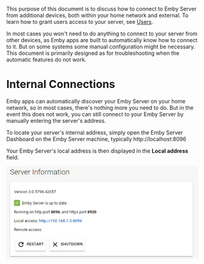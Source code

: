 This purpose of this document is to discuss how to connect to Emby Server from additional devices, both within your home network and external. To learn how to grant users access to your server, see [Users](Users).

In most cases you won't need to do anything to connect to your server from other devices, as Emby apps are built to automatically know how to connect to it. But on some systems some manual configuration might be necessary. This document is primarily designed as for troubleshooting when the automatic features do not work.

# Internal Connections

Emby apps can automatically discover your Emby Server on your home network, so in most cases, there's nothing more you need to do. But in the event this does not work, you can still connect to your Emby Server by manually entering the server's address.

To locate your server's internal address, simply open the Emby Server Dashboard on the Emby Server machine, typically http://localhost:8096

Your Emby Server's local address is then displayed in the **Local address** field.

![](images/server/connectivity2.jpg)